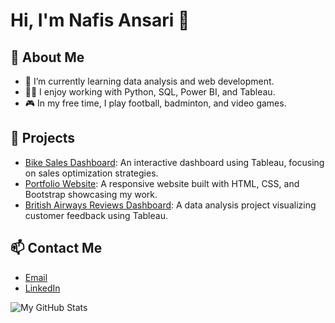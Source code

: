 # Hi, I'm Nafis Ansari 👋

## 🚀 About Me
- 🌱 I’m currently learning data analysis and web development.
- 👨‍💻 I enjoy working with Python, SQL, Power BI, and Tableau.
- 🎮 In my free time, I play football, badminton, and video games.

## 💼 Projects
- [Bike Sales Dashboard](#): An interactive dashboard using Tableau, focusing on sales optimization strategies.
- [Portfolio Website](#): A responsive website built with HTML, CSS, and Bootstrap showcasing my work.
- [British Airways Reviews Dashboard](#): A data analysis project visualizing customer feedback using Tableau.

## 📫 Contact Me
- [Email](mailto:nafisansari7745@gmail.com)
- [LinkedIn]([https://linkedin.com/in/your-linkedin-profile](https://www.linkedin.com/in/nafis-ansari-63878b182/))

![My GitHub Stats](https://github-readme-stats.vercel.app/api?username=NafisAnsari786&show_icons=true&theme=radical)
